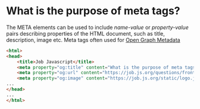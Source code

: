 # What is the purpose of meta tags?

The META elements can be used to include _name-value_ or _property-value_ pairs describing properties of the HTML document, such as title, description, image etc. Meta tags often used for <a href="https://ogp.me/#metadata" target="_blank" rel="noindex nofollow">Open Graph Metadata</a>

```html
<html>
<head>
	<title>Job Javascript</title>
	<meta property="og:title" content="What is the purpose of meta tags?" />
	<meta property="og:url" content="https://job.js.org/questions/frontend/meta-tags/" />
	<meta property="og:image" content="https://job.js.org/static/logo.jpg" />
...
</head>
...
</html>